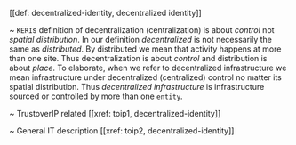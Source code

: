 [[def: decentralized-identity, decentralized identity]]

~ `KERI`s definition of decentralization (centralization) is about _control_ not _spatial distribution_. In our definition _decentralized_ is not necessarily the same as _distributed_. By distributed we mean that activity happens at more than one site. Thus decentralization is about _control_ and distribution is about _place_. To elaborate, when we refer to decentralized infrastructure we mean infrastructure under decentralized (centralized) control no matter its spatial distribution. Thus _decentralized infrastructure_ is infrastructure sourced or controlled by more than one `entity`.

~ TrustoverIP related [[xref: toip1, decentralized-identity]]

~ General IT description [[xref: toip2, decentralized-identity]]
